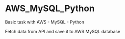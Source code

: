 # AWS_MySQL_Python
Basic task with AWS - MySQL  - Python

Fetch data from API and save it to AWS MySQL database
